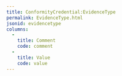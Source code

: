 ```yaml
---
title: ConformityCredential:EvidenceType
permalink: EvidenceType.html
jsonid: evidencetype
columns:
  - 
    title: Comment
    code: comment
  - 
    title: Value
    code: value
---
```

